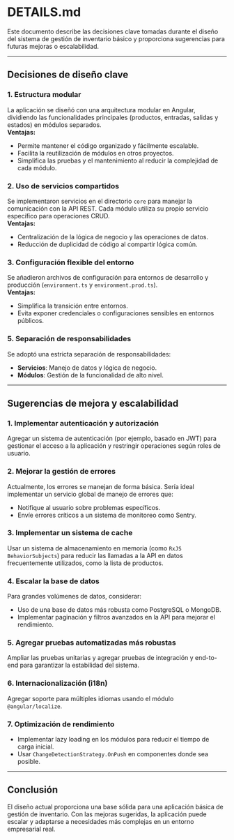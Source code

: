 # **DETAILS.md**

Este documento describe las decisiones clave tomadas durante el diseño del sistema de gestión de inventario básico y proporciona sugerencias para futuras mejoras o escalabilidad.

---

## **Decisiones de diseño clave**

### **1. Estructura modular**

La aplicación se diseñó con una arquitectura modular en Angular, dividiendo las funcionalidades principales (productos, entradas, salidas y estados) en módulos separados.  
**Ventajas:**

- Permite mantener el código organizado y fácilmente escalable.
- Facilita la reutilización de módulos en otros proyectos.
- Simplifica las pruebas y el mantenimiento al reducir la complejidad de cada módulo.

### **2. Uso de servicios compartidos**

Se implementaron servicios en el directorio `core` para manejar la comunicación con la API REST. Cada módulo utiliza su propio servicio específico para operaciones CRUD.  
**Ventajas:**

- Centralización de la lógica de negocio y las operaciones de datos.
- Reducción de duplicidad de código al compartir lógica común.

### **3. Configuración flexible del entorno**

Se añadieron archivos de configuración para entornos de desarrollo y producción (`environment.ts` y `environment.prod.ts`).  
**Ventajas:**

- Simplifica la transición entre entornos.
- Evita exponer credenciales o configuraciones sensibles en entornos públicos.

### **5. Separación de responsabilidades**

Se adoptó una estricta separación de responsabilidades:

- **Servicios**: Manejo de datos y lógica de negocio.
- **Módulos**: Gestión de la funcionalidad de alto nivel.

---

## **Sugerencias de mejora y escalabilidad**

### **1. Implementar autenticación y autorización**

Agregar un sistema de autenticación (por ejemplo, basado en JWT) para gestionar el acceso a la aplicación y restringir operaciones según roles de usuario.

### **2. Mejorar la gestión de errores**

Actualmente, los errores se manejan de forma básica. Sería ideal implementar un servicio global de manejo de errores que:

- Notifique al usuario sobre problemas específicos.
- Envíe errores críticos a un sistema de monitoreo como Sentry.

### **3. Implementar un sistema de cache**

Usar un sistema de almacenamiento en memoria (como `RxJS BehaviorSubjects`) para reducir las llamadas a la API en datos frecuentemente utilizados, como la lista de productos.

### **4. Escalar la base de datos**

Para grandes volúmenes de datos, considerar:

- Uso de una base de datos más robusta como PostgreSQL o MongoDB.
- Implementar paginación y filtros avanzados en la API para mejorar el rendimiento.

### **5. Agregar pruebas automatizadas más robustas**

Ampliar las pruebas unitarias y agregar pruebas de integración y end-to-end para garantizar la estabilidad del sistema.

### **6. Internacionalización (i18n)**

Agregar soporte para múltiples idiomas usando el módulo `@angular/localize`.

### **7. Optimización de rendimiento**

- Implementar lazy loading en los módulos para reducir el tiempo de carga inicial.
- Usar `ChangeDetectionStrategy.OnPush` en componentes donde sea posible.

---

## **Conclusión**

El diseño actual proporciona una base sólida para una aplicación básica de gestión de inventario. Con las mejoras sugeridas, la aplicación puede escalar y adaptarse a necesidades más complejas en un entorno empresarial real.
